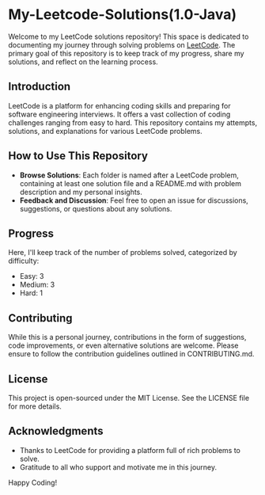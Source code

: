 # My-Leetcode-Solutions(1.0-Java)

Welcome to my LeetCode solutions repository! This space is dedicated to documenting my journey through solving problems on [LeetCode](https://leetcode.com/). The primary goal of this repository is to keep track of my progress, share my solutions, and reflect on the learning process.

## Introduction

LeetCode is a platform for enhancing coding skills and preparing for software engineering interviews. It offers a vast collection of coding challenges ranging from easy to hard. This repository contains my attempts, solutions, and explanations for various LeetCode problems.

## How to Use This Repository

- **Browse Solutions**: Each folder is named after a LeetCode problem, containing at least one solution file and a README.md with problem description and my personal insights.
- **Feedback and Discussion**: Feel free to open an issue for discussions, suggestions, or questions about any solutions.

## Progress

Here, I'll keep track of the number of problems solved, categorized by difficulty:

- Easy: 3
- Medium: 3
- Hard: 1

## Contributing

While this is a personal journey, contributions in the form of suggestions, code improvements, or even alternative solutions are welcome. Please ensure to follow the contribution guidelines outlined in CONTRIBUTING.md.

## License

This project is open-sourced under the MIT License. See the LICENSE file for more details.

## Acknowledgments

- Thanks to LeetCode for providing a platform full of rich problems to solve.
- Gratitude to all who support and motivate me in this journey.

Happy Coding!